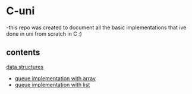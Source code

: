 # C-uni
-this repo was created to document all the basic implementations that ive done in uni from scratch in C :)

## contents
[data structures](data_structures)
- [queue implementation with array](data_structures/queue_arr.h)
- [queue implementation with list](data_structures/queue_list.h)
